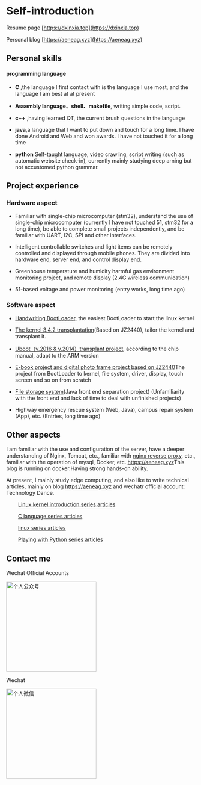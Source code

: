 # Self-introduction
Resume page [https://dxinxia.top](https://dxinxia.top)

Personal blog [https://aeneag.xyz](https://aeneag.xyz)

##  <i class="fa fa-star"></i> Personal skills

#### programming language
* **C** ,the language I first contact with is the language I use most, and the language I am best at at present

* **Assembly language、shell、makefile**, writing simple code, script.
* **c++** ,having learned QT, the current brush questions in the language
* **java**,a language that I want to put down and touch for a long time. I have done Android and Web and won awards. I have not touched it for a long time
* **python** Self-taught language, video crawling, script writing (such as automatic website check-in), currently mainly studying deep arning but not accustomed python grammar.

## <i class="fas fa-award"></i> Project experience
### Hardware aspect
* Familiar with single-chip microcomputer (stm32), understand the use of single-chip microcomputer (currently I have not touched 51, stm32 for a long time), be able to complete small projects independently, and be familiar with UART, I2C, SPI and other interfaces.
* Intelligent controllable switches and light items can be remotely controlled and displayed through mobile phones. They are divided into hardware end, server end, and control display end.
* Greenhouse temperature and humidity harmful gas environment monitoring project, and remote display (2.4G wireless communication)

* 51-based voltage and power monitoring (entry works, long time ago)

### Software aspect
* [Handwriting BootLoader<i class="fa fa-hand-o-left"></i>](https://aeneag.xyz/articles/2021/05/25/1621910793955.html), the easiest BootLoader to start the linux kernel
* [The kernel 3.4.2 transplantation](https://aeneag.xyz/articles/2021/06/08/1623160617353.html)(Based on JZ2440), tailor the kernel and transplant it.
* [Uboot（v.2016 & v.2014）transplant project<i class="fa fa-hand-o-left"></i>](https://aeneag.xyz/articles/2021/06/04/1622783443968.html), according to the chip manual, adapt to the ARM version
* [E-book project and digital photo frame project based on JZ2440<i class="fa fa-hand-o-left"></i>](https://aeneag.xyz/articles/2021/07/14/1626262712552.html)The project from BootLoader to kernel, file system, driver, display, touch screen and so on from scratch
* [File storage system<i class="fa fa-hand-o-left"></i>](https://aeneag.xyz/articles/2021/04/13/1618294064331.html)(Java front end separation project) (Unfamiliarity with the front end and lack of time to deal with unfinished projects)

* Highway emergency rescue system (Web, Java), campus repair system (App), etc. (Entries, long time ago)

## <i class="fa fa-mail-forward"></i>Other aspects

I am familiar with the use and configuration of the server, have a deeper understanding of Nginx, Tomcat, etc., familiar with [nginx reverse proxy<i class="fa fa-hand-o-left"></i>](https://mp.weixin.qq.com/s/KTW-sqGxSAf0rEfSQn91Kg), etc., familiar with the operation of mysql, Docker, etc. [https://aeneag.xyz<i class="fa fa-hand-o-left"></i>](https://aeneag.xyz)This blog is running on docker.Having strong hands-on ability.

At present, I mainly study edge computing, and also like to write technical articles, mainly on blog [https://aeneag.xyz<i class="fa fa-hand-o-left"></i>](https://aeneag.xyz) and wechatr official account: Technology Dance.

&nbsp;&nbsp;&nbsp;&nbsp;&nbsp;&nbsp;&nbsp;&nbsp;[Linux kernel introduction series articles<i class="fa fa-hand-o-left"></i>](https://mp.weixin.qq.com/mp/appmsgalbum?__biz=MzkwMzIzODIzNA==&action=getalbum&album_id=2037048996593975300#wechat_redirect)

&nbsp;&nbsp;&nbsp;&nbsp;&nbsp;&nbsp;&nbsp;&nbsp;[C language series articles<i class="fa fa-hand-o-left"></i>](https://mp.weixin.qq.com/mp/appmsgalbum?__biz=MzkwMzIzODIzNA==&action=getalbum&album_id=2090455610793181186#wechat_redirect)

&nbsp;&nbsp;&nbsp;&nbsp;&nbsp;&nbsp;&nbsp;&nbsp;[linux series articles<i class="fa fa-hand-o-left"></i>](https://mp.weixin.qq.com/mp/appmsgalbum?__biz=MzkwMzIzODIzNA==&action=getalbum&album_id=2068779356419571716#wechat_redirect)

&nbsp;&nbsp;&nbsp;&nbsp;&nbsp;&nbsp;&nbsp;&nbsp;[Playing with Python series articles<i class="fa fa-hand-o-left"></i>](https://mp.weixin.qq.com/mp/appmsgalbum?__biz=MzkwMzIzODIzNA==&action=getalbum&album_id=2115067707141177347#wechat_redirect)

## Contact me

Wechat Official Accounts

<img   style="height: 240px;width: 240px; " src="https://b3logfile.com/file/2021/11/qrcode_for_gh_6991d24e23e2_344-91ebc4df.jpg" alt="个人公众号">

Wechat

<img style="height: 240px;width: 240px; " src="https://b3logfile.com/file/2021/11/WechatIMG91-dc5e5be8.jpeg" alt="个人微信">


<!--
**aeneag/aeneag** is a ✨ _special_ ✨ repository because its `README.md` (this file) appears on your GitHub profile.

Here are some ideas to get you started:

- 🔭 I’m currently working on ...
- 🌱 I’m currently learning ...
- 👯 I’m looking to collaborate on ...
- 🤔 I’m looking for help with ...
- 💬 Ask me about ...
- 📫 How to reach me: ...
- 😄 Pronouns: ...
- ⚡ Fun fact: ...
[![Anurag's GitHub stats](https://github-readme-stats.vercel.app/api?username=aeneag)](https://github.com/anuraghazra/github-readme-stats)
-->
<!---
aensag/aensag is a ✨ special ✨ repository because its `README.md` (this file) appears on your GitHub profile.
You can click the Preview link to take a look at your changes.
--->
